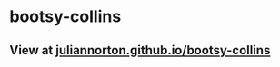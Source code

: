 # bootsy-collins

## View at <a href="http://juliannorton.github.io/bootsy-collins">juliannorton.github.io/bootsy-collins</a>
